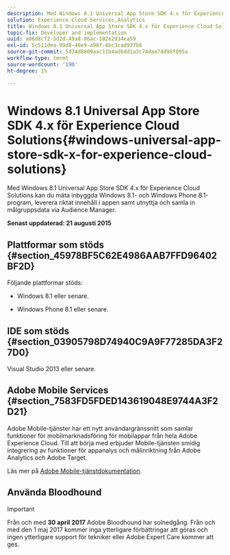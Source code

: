 ```yaml
---
description: Med Windows 8.1 Universal App Store SDK 4.x för Experience Cloud Solutions kan du mäta inbyggda Windows 8.1- och Windows Phone 8.1-program, leverera riktat innehåll i appen samt utnyttja och samla in målgruppsdata via Audience Manager.
solution: Experience Cloud Services,Analytics
title: Windows 8.1 Universal App Store SDK 4.x för Experience Cloud Solutions
topic-fix: Developer and implementation
uuid: a06d8cf2-5d2d-49a8-86ac-102e2934ea59
exl-id: 5c511dea-99d8-40e9-a98f-8bc3cad937b8
source-git-commit: 5434d8809aac11b4ad6dd1a3c74dae7dd98f095a
workflow-type: tm+mt
source-wordcount: '190'
ht-degree: 1%

---
```


# Windows 8.1 Universal App Store SDK 4.x för Experience Cloud Solutions{#windows-universal-app-store-sdk-x-for-experience-cloud-solutions}

Med Windows 8.1 Universal App Store SDK 4.x för Experience Cloud Solutions kan du mäta inbyggda Windows 8.1- och Windows Phone 8.1-program, leverera riktat innehåll i appen samt utnyttja och samla in målgruppsdata via Audience Manager.

**Senast uppdaterad: 21 augusti 2015**

## Plattformar som stöds {#section_45978BF5C62E4986AAB7FFD96402BF2D}

Följande plattformar stöds:

* Windows 8.1 eller senare.

* Windows Phone 8.1 eller senare.

## IDE som stöds {#section_03905798D74940C9A9F77285DA3F27D0}

Visual Studio 2013 eller senare.

## Adobe Mobile Services {#section_7583FD5FDED143619048E9744A3F2D21}

Adobe Mobile-tjänster har ett nytt användargränssnitt som samlar funktioner för mobilmarknadsföring för mobilappar från hela Adobe Experience Cloud. Till att börja med erbjuder Mobile-tjänsten smidig integrering av funktioner för appanalys och målinriktning från Adobe Analytics och Adobe Target.

Läs mer på [Adobe Mobile-tjänstdokumentation](/help/using/home.md).

## Använda Bloodhound

>[!IMPORTANT]
>
>Från och med **30 april 2017** Adobe Bloodhound har solnedgång. Från och med den 1 maj 2017 kommer inga ytterligare förbättringar att göras och ingen ytterligare support för tekniker eller Adobe Expert Care kommer att ges.
